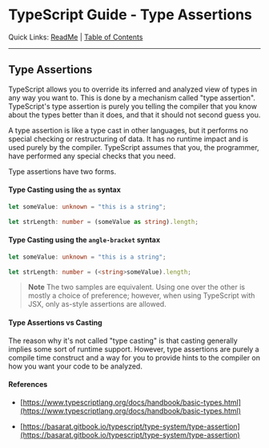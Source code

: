 # TypeScript Guide - Type Assertions
Quick Links: [ReadMe](../README.md) | [Table of Contents](00-index.md)

---

## Type Assertions

TypeScript allows you to override its inferred and analyzed view of types in any way you want to. This is done by a mechanism called "type assertion". TypeScript's type assertion is purely you telling the compiler that you know about the types better than it does, and that it should not second guess you.

A type assertion is like a type cast in other languages, but it performs no special checking or restructuring of data. It has no runtime impact and is used purely by the compiler. TypeScript assumes that you, the programmer, have performed any special checks that you need.

Type assertions have two forms.

#### Type Casting using the `as` syntax

```ts
let someValue: unknown = "this is a string";
 
let strLength: number = (someValue as string).length;
```

#### Type Casting using the `angle-bracket` syntax

```ts
let someValue: unknown = "this is a string";
 
let strLength: number = (<string>someValue).length;
```

> **Note**
The two samples are equivalent. Using one over the other is mostly a choice of preference; however, when using TypeScript with JSX, only as-style assertions are allowed.

#### Type Assertions vs Casting

The reason why it's not called "type casting" is that casting generally implies some sort of runtime support. However, type assertions are purely a compile time construct and a way for you to provide hints to the compiler on how you want your code to be analyzed.


#### References

 - [https://www.typescriptlang.org/docs/handbook/basic-types.html](https://www.typescriptlang.org/docs/handbook/basic-types.html)

 - [https://basarat.gitbook.io/typescript/type-system/type-assertion](https://basarat.gitbook.io/typescript/type-system/type-assertion)
